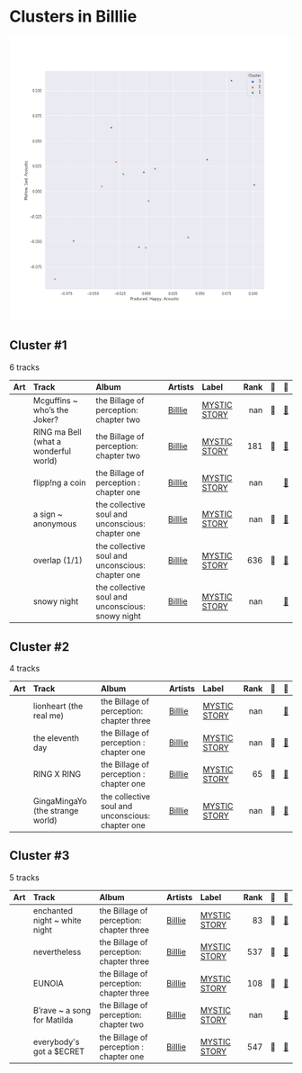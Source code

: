 # Clusters in Billlie

![Comparison of Cluster](../../../images/artists/billlie/clusters/clusters_scatter.png)

## Cluster #1

6 tracks

| Art | Track | Album | Artists | Label | Rank | 💚 | 🔗 |
|:---|:---|:---|:---|:---|---:|:---|:---|
| <img src="https://i.scdn.co/image/ab67616d0000b2738232e1aaaf4c9ed4b6946ce8" alt="" width="50" /> | Mcguffins ~ who’s the Joker? | the Billage of perception: chapter two | [Billlie](../../overview.md) | [MYSTIC STORY](../../../../labels/mystic_story) | nan | 💚 | [🔗](https://open.spotify.com/track/1MtbRyRbGe4qXMSNN999iI) |
| <img src="https://i.scdn.co/image/ab67616d0000b2738232e1aaaf4c9ed4b6946ce8" alt="" width="50" /> | RING ma Bell (what a wonderful world) | the Billage of perception: chapter two | [Billlie](../../overview.md) | [MYSTIC STORY](../../../../labels/mystic_story) | 181 | 💚 | [🔗](https://open.spotify.com/track/2b2Nibg3lTUTKctwwb7bEv) |
| <img src="https://i.scdn.co/image/ab67616d0000b2734c5be128bd1b55bf36041574" alt="" width="50" /> | flipp!ng a coin | the Billage of perception : chapter one | [Billlie](../../overview.md) | [MYSTIC STORY](../../../../labels/mystic_story) | nan | | [🔗](https://open.spotify.com/track/2UQLDRnG7IwlXrdmYTA6sv) |
| <img src="https://i.scdn.co/image/ab67616d0000b27337392cac38ca8efa2315b04e" alt="" width="50" /> | a sign ~ anonymous | the collective soul and unconscious: chapter one | [Billlie](../../overview.md) | [MYSTIC STORY](../../../../labels/mystic_story) | nan | 💚 | [🔗](https://open.spotify.com/track/3PBgdAFxOThx0srS6VkS0F) |
| <img src="https://i.scdn.co/image/ab67616d0000b27337392cac38ca8efa2315b04e" alt="" width="50" /> | overlap (1/1) | the collective soul and unconscious: chapter one | [Billlie](../../overview.md) | [MYSTIC STORY](../../../../labels/mystic_story) | 636 | 💚 | [🔗](https://open.spotify.com/track/3VMbll8GQGlE1WuWaTPtxJ) |
| <img src="https://i.scdn.co/image/ab67616d0000b273eca5679f2e7cab0dd314fce3" alt="" width="50" /> | snowy night | the collective soul and unconscious: snowy night | [Billlie](../../overview.md) | [MYSTIC STORY](../../../../labels/mystic_story) | nan | | [🔗](https://open.spotify.com/track/7ajApbhtm75giJ9Sj6qRnO) |
## Cluster #2

4 tracks

| Art | Track | Album | Artists | Label | Rank | 💚 | 🔗 |
|:---|:---|:---|:---|:---|---:|:---|:---|
| <img src="https://i.scdn.co/image/ab67616d0000b2733e3a242b1d34e50a6f28a7a3" alt="" width="50" /> | lionheart (the real me) | the Billage of perception: chapter three | [Billlie](../../overview.md) | [MYSTIC STORY](../../../../labels/mystic_story) | nan | | [🔗](https://open.spotify.com/track/1ztAWoArE8k4zLunYD8IXa) |
| <img src="https://i.scdn.co/image/ab67616d0000b2734c5be128bd1b55bf36041574" alt="" width="50" /> | the eleventh day | the Billage of perception : chapter one | [Billlie](../../overview.md) | [MYSTIC STORY](../../../../labels/mystic_story) | nan | 💚 | [🔗](https://open.spotify.com/track/4YldhqpCghwJalBtiCRtl1) |
| <img src="https://i.scdn.co/image/ab67616d0000b2734c5be128bd1b55bf36041574" alt="" width="50" /> | RING X RING | the Billage of perception : chapter one | [Billlie](../../overview.md) | [MYSTIC STORY](../../../../labels/mystic_story) | 65 | 💚 | [🔗](https://open.spotify.com/track/4hfF0FOFcaiOtwY3NP5hnv) |
| <img src="https://i.scdn.co/image/ab67616d0000b27337392cac38ca8efa2315b04e" alt="" width="50" /> | GingaMingaYo (the strange world) | the collective soul and unconscious: chapter one | [Billlie](../../overview.md) | [MYSTIC STORY](../../../../labels/mystic_story) | nan | 💚 | [🔗](https://open.spotify.com/track/3jHg6QE70y2FTdnsxSrCbv) |
## Cluster #3

5 tracks

| Art | Track | Album | Artists | Label | Rank | 💚 | 🔗 |
|:---|:---|:---|:---|:---|---:|:---|:---|
| <img src="https://i.scdn.co/image/ab67616d0000b2733e3a242b1d34e50a6f28a7a3" alt="" width="50" /> | enchanted night ~ white night | the Billage of perception: chapter three | [Billlie](../../overview.md) | [MYSTIC STORY](../../../../labels/mystic_story) | 83 | 💚 | [🔗](https://open.spotify.com/track/0rTXn4ovXalJGkJMx5hsnX) |
| <img src="https://i.scdn.co/image/ab67616d0000b2733e3a242b1d34e50a6f28a7a3" alt="" width="50" /> | nevertheless | the Billage of perception: chapter three | [Billlie](../../overview.md) | [MYSTIC STORY](../../../../labels/mystic_story) | 537 | 💚 | [🔗](https://open.spotify.com/track/26fVl2CYeXXxD4yEqmhrpM) |
| <img src="https://i.scdn.co/image/ab67616d0000b2733e3a242b1d34e50a6f28a7a3" alt="" width="50" /> | EUNOIA | the Billage of perception: chapter three | [Billlie](../../overview.md) | [MYSTIC STORY](../../../../labels/mystic_story) | 108 | 💚 | [🔗](https://open.spotify.com/track/5ICowHre7VraSKaRw3do8N) |
| <img src="https://i.scdn.co/image/ab67616d0000b2738232e1aaaf4c9ed4b6946ce8" alt="" width="50" /> | B’rave ~ a song for Matilda | the Billage of perception: chapter two | [Billlie](../../overview.md) | [MYSTIC STORY](../../../../labels/mystic_story) | nan | | [🔗](https://open.spotify.com/track/78Kr4lzSgXyE11fq4ncILK) |
| <img src="https://i.scdn.co/image/ab67616d0000b2734c5be128bd1b55bf36041574" alt="" width="50" /> | everybody's got a $ECRET | the Billage of perception : chapter one | [Billlie](../../overview.md) | [MYSTIC STORY](../../../../labels/mystic_story) | 547 | 💚 | [🔗](https://open.spotify.com/track/490hT7WcJnqR69Tgb7uY2U) |